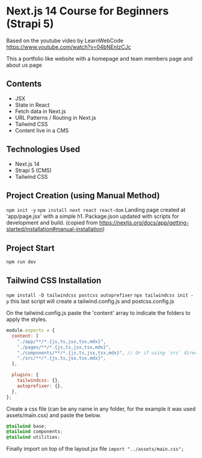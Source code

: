 # Next.js 14 Course for Beginners (Strapi 5)

Based on the youtube video by LearnWebCode https://www.youtube.com/watch?v=04bNEnIzCJc

This a portfolio like website with a homepage and team members page and about us page

## Contents

- JSX
- State in React
- Fetch data in Next.js
- URL Patterns / Routing in Next.js
- Tailwind CSS
- Content live in a CMS

## Technologies Used

- Next.js 14
- Strapi 5 (CMS)
- Tailwind CSS

## Project Creation (using Manual Method)

`npm init -y`
`npm install next react react-dom`
Landing page created at 'app/page.jsx' with a simple h1.
Package.json updated with scripts for development and build. (copied from https://nextjs.org/docs/app/getting-started/installation#manual-installation)

## Project Start

`npm run dev`

## Tailwind CSS Installation

`npm install -D tailwindcss postcss autoprefixer`
`npx tailwindcss init -p`
this last script will create a tailwind.config.js and postcss.config.js

On the tailwind.config.js paste the 'content' array to indicate the folders to apply the styles.

```js
module.exports = {
  content: [
    "./app/**/*.{js,ts,jsx,tsx,mdx}",
    "./pages/**/*.{js,ts,jsx,tsx,mdx}",
    "./components/**/*.{js,ts,jsx,tsx,mdx}", // Or if using `src` directory:
    "./src/**/*.{js,ts,jsx,tsx,mdx}",
  ],

  plugins: {
    tailwindcss: {},
    autoprefixer: {},
  },
};
```

Create a css file (can be any name in any folder, for the example it was used assets/main.css) and paste the below.

```css
@tailwind base;
@tailwind components;
@tailwind utilities;
```

Finally import on top of the layout.jsx file
`import "../assets/main.css";`
